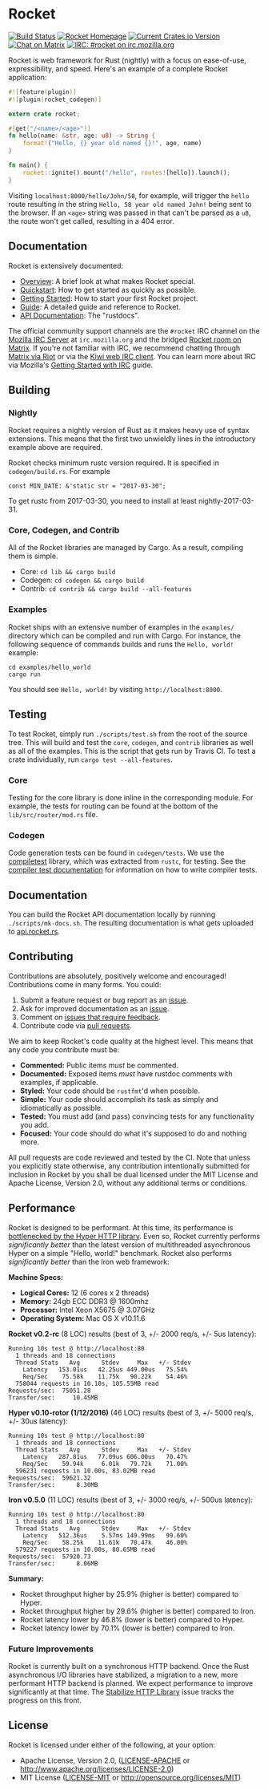 # Rocket

[![Build Status](https://travis-ci.org/SergioBenitez/Rocket.svg?branch=master)](https://travis-ci.org/SergioBenitez/Rocket)
[![Rocket Homepage](https://img.shields.io/badge/web-rocket.rs-red.svg?style=flat&label=https&colorB=d33847)](https://rocket.rs)
[![Current Crates.io Version](https://img.shields.io/crates/v/rocket.svg)](https://crates.io/crates/rocket)
[![Chat on Matrix](https://img.shields.io/badge/style-matrix-blue.svg?style=flat&label=chat)](https://riot.im/app/#/room/#mozilla_#rocket:matrix.org)
[![IRC: #rocket on irc.mozilla.org](https://img.shields.io/badge/style-%23rocket-blue.svg?style=flat&label=mozilla)](https://kiwiirc.com/client/irc.mozilla.org/#rocket)

Rocket is web framework for Rust (nightly) with a focus on ease-of-use,
expressibility, and speed. Here's an example of a complete Rocket application:

```rust
#![feature(plugin)]
#![plugin(rocket_codegen)]

extern crate rocket;

#[get("/<name>/<age>")]
fn hello(name: &str, age: u8) -> String {
    format!("Hello, {} year old named {}!", age, name)
}

fn main() {
    rocket::ignite().mount("/hello", routes![hello]).launch();
}
```

Visiting `localhost:8000/hello/John/58`, for example, will trigger the `hello`
route resulting in the string `Hello, 58 year old named John!` being sent to the
browser. If an `<age>` string was passed in that can't be parsed as a `u8`, the
route won't get called, resulting in a 404 error.

## Documentation

Rocket is extensively documented:

  * [Overview]: A brief look at what makes Rocket special.
  * [Quickstart]: How to get started as quickly as possible.
  * [Getting Started]: How to start your first Rocket project.
  * [Guide]: A detailed guide and reference to Rocket.
  * [API Documentation]: The "rustdocs".

[Quickstart]: https://rocket.rs/guide/quickstart
[Getting Started]: https://rocket.rs/guide/getting-started
[Overview]: https://rocket.rs/overview
[Guide]: https://rocket.rs/guide
[API Documentation]: https://api.rocket.rs/rocket

The official community support channels are the `#rocket` IRC channel on the
[Mozilla IRC Server](https://wiki.mozilla.org/IRC) at `irc.mozilla.org` and the
bridged [Rocket room on
Matrix](https://riot.im/app/#/room/#mozilla_#rocket:matrix.org). If you're not
familiar with IRC, we recommend chatting through [Matrix via
Riot](https://riot.im/app/#/room/#mozilla_#rocket:matrix.org) or via the [Kiwi
web IRC client](https://kiwiirc.com/client/irc.mozilla.org/#rocket). You can
learn more about IRC via Mozilla's [Getting Started with
IRC](https://developer.mozilla.org/en-US/docs/Mozilla/QA/Getting_Started_with_IRC)
guide.

## Building

### Nightly

Rocket requires a nightly version of Rust as it makes heavy use of syntax
extensions. This means that the first two unwieldly lines in the introductory
example above are required.

Rocket checks minimum rustc version required. It is specified in `codegen/build.rs`. For example

`const MIN_DATE: &'static str = "2017-03-30";`

To get rustc from 2017-03-30, you need to install at least nightly-2017-03-31.

### Core, Codegen, and Contrib

All of the Rocket libraries are managed by Cargo. As a result, compiling them is
simple.

  * Core: `cd lib && cargo build`
  * Codegen: `cd codegen && cargo build`
  * Contrib: `cd contrib && cargo build --all-features`

### Examples

Rocket ships with an extensive number of examples in the `examples/` directory
which can be compiled and run with Cargo. For instance, the following sequence
of commands builds and runs the `Hello, world!` example:

```
cd examples/hello_world
cargo run
```

You should see `Hello, world!` by visiting `http://localhost:8000`.

## Testing

To test Rocket, simply run `./scripts/test.sh` from the root of the source tree.
This will build and test the `core`, `codegen`, and `contrib` libraries as well
as all of the examples. This is the script that gets run by Travis CI. To test a
crate individually, run `cargo test --all-features`.

### Core

Testing for the core library is done inline in the corresponding module. For
example, the tests for routing can be found at the bottom of the
`lib/src/router/mod.rs` file.

### Codegen

Code generation tests can be found in `codegen/tests`. We use the
[compiletest](https://crates.io/crates/compiletest_rs) library, which was
extracted from `rustc`, for testing. See the [compiler test
documentation](https://github.com/rust-lang/rust/blob/master/COMPILER_TESTS.md)
for information on how to write compiler tests.

## Documentation

You can build the Rocket API documentation locally by running
`./scripts/mk-docs.sh`. The resulting documentation is what gets uploaded to
[api.rocket.rs](https://api.rocket.rs).

## Contributing

Contributions are absolutely, positively welcome and encouraged! Contributions
come in many forms. You could:

  1. Submit a feature request or bug report as an [issue](https://github.com/SergioBenitez/Rocket/issues).
  2. Ask for improved documentation as an [issue](https://github.com/SergioBenitez/Rocket/issues).
  3. Comment on [issues that require
     feedback](https://github.com/SergioBenitez/Rocket/issues?q=is%3Aissue+is%3Aopen+label%3A%22feedback+wanted%22).
  4. Contribute code via [pull requests](https://github.com/SergioBenitez/Rocket/pulls).

We aim to keep Rocket's code quality at the highest level. This means that any
code you contribute must be:

  * **Commented:** Public items _must_ be commented.
  * **Documented:** Exposed items _must_ have rustdoc comments with
    examples, if applicable.
  * **Styled:** Your code should be `rustfmt`'d when possible.
  * **Simple:** Your code should accomplish its task as simply and
     idiomatically as possible.
  * **Tested:** You must add (and pass) convincing tests for any functionality you add.
  * **Focused:** Your code should do what it's supposed to do and nothing more.

All pull requests are code reviewed and tested by the CI. Note that unless you
explicitly state otherwise, any contribution intentionally submitted for
inclusion in Rocket by you shall be dual licensed under the MIT License and
Apache License, Version 2.0, without any additional terms or conditions.

## Performance

Rocket is designed to be performant. At this time, its performance is
[bottlenecked by the Hyper HTTP
library](https://github.com/SergioBenitez/Rocket/issues/17). Even so, Rocket
currently performs _significantly better_ than the latest version of
multithreaded asynchronous Hyper on a simple "Hello, world!" benchmark. Rocket
also performs _significantly better_ than the Iron web framework:

**Machine Specs:**

  * **Logical Cores:** 12 (6 cores x 2 threads)
  * **Memory:** 24gb ECC DDR3 @ 1600mhz
  * **Processor:** Intel Xeon X5675 @ 3.07GHz
  * **Operating System:** Mac OS X v10.11.6

**Rocket v0.2-rc** (8 LOC) results (best of 3, +/- 2000 req/s, +/- 5us latency):

    Running 10s test @ http://localhost:80
      1 threads and 18 connections
      Thread Stats   Avg      Stdev     Max   +/- Stdev
        Latency   153.01us   42.25us 449.00us   75.54%
        Req/Sec    75.58k    11.75k   90.22k    54.46%
      758044 requests in 10.10s, 105.55MB read
    Requests/sec:  75051.28
    Transfer/sec:     10.45MB

**Hyper v0.10-rotor (1/12/2016)** (46 LOC) results (best of 3, +/- 5000 req/s, +/- 30us latency):

    Running 10s test @ http://localhost:80
      1 threads and 18 connections
      Thread Stats   Avg      Stdev     Max   +/- Stdev
        Latency   287.81us   77.09us 606.00us   70.47%
        Req/Sec    59.94k     6.01k   79.72k    71.00%
      596231 requests in 10.00s, 83.02MB read
    Requests/sec:  59621.32
    Transfer/sec:      8.30MB

**Iron v0.5.0** (11 LOC) results (best of 3, +/- 3000 req/s, +/- 500us latency):

    Running 10s test @ http://localhost:80
      1 threads and 18 connections
      Thread Stats   Avg      Stdev     Max   +/- Stdev
        Latency   512.36us    5.57ms 149.99ms   99.60%
        Req/Sec    58.25k    11.61k   70.47k    46.00%
      579227 requests in 10.00s, 80.65MB read
    Requests/sec:  57920.73
    Transfer/sec:      8.06MB

**Summary:**

  * Rocket throughput higher by 25.9% (higher is better) compared to Hyper.
  * Rocket throughput higher by 29.6% (higher is better) compared to Iron.
  * Rocket latency lower by 46.8% (lower is better) compared to Hyper.
  * Rocket latency lower by 70.1% (lower is better) compared to Iron.

### Future Improvements

Rocket is currently built on a synchronous HTTP backend. Once the Rust
asynchronous I/O libraries have stabilized, a migration to a new, more
performant HTTP backend is planned. We expect performance to improve
significantly at that time. The [Stabilize HTTP
Library](https://github.com/SergioBenitez/Rocket/issues/17) issue tracks the
progress on this front.

## License

Rocket is licensed under either of the following, at your option:

 * Apache License, Version 2.0, ([LICENSE-APACHE](LICENSE-APACHE) or http://www.apache.org/licenses/LICENSE-2.0)
 * MIT License ([LICENSE-MIT](LICENSE-MIT) or http://opensource.org/licenses/MIT)
